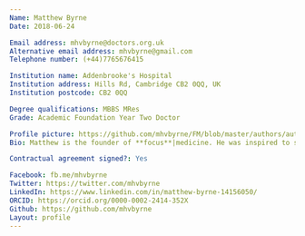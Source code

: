 ```yaml
---
Name: Matthew Byrne
Date: 2018-06-24

Email address: mhvbyrne@doctors.org.uk
Alternative email address: mhvbyrne@gmail.com
Telephone number: (+44)7765676415

Institution name: Addenbrooke's Hospital
Institution address: Hills Rd, Cambridge CB2 0QQ, UK
Institution postcode: CB2 0QQ

Degree qualifications: MBBS MRes
Grade: Academic Foundation Year Two Doctor

Profile picture: https://github.com/mhvbyrne/FM/blob/master/authors/author_profiles/matthew_byrne/matthew_byrne_profile_picture.jpg
Bio: Matthew is the founder of **focus**|medicine. He was inspired to set it up after wasting time reading many rubbish educational resources and not feeling as though any of them were the right fit. Matthew is a Cambridge Academic Foundation Doctor in Surgery who has an interest in education, academic surgery and entrepreneurship. He graduate MBBS with Merit (top 10% in finals) and MRes with Distinction from Newcastle University, receiving over 20 prizes, grants, and bursaries. Matthew has acted as a trustee for two national charities and has created a national medical journal for students, founded a national organ donation campaign, and cofounded a research collaborative and hand gel prototype. In the future Matthew aims to complete a PhD and to pursue a career as an Academic Surgeon.

Contractual agreement signed?: Yes

Facebook: fb.me/mhvbyrne
Twitter: https://twitter.com/mhvbyrne
LinkedIn: https://www.linkedin.com/in/matthew-byrne-14156050/
ORCID: https://orcid.org/0000-0002-2414-352X
Github: https://github.com/mhvbyrne
Layout: profile
---
```

